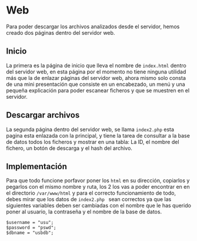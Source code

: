 # Web
Para poder descargar los archivos analizados desde el servidor, hemos creado dos páginas dentro del servidor web.
## Inicio
La primera es la página de inicio que lleva el nombre de `index.html` dentro del servidor web, en esta página por el momento no tiene ninguna utilidad más que la de enlazar páginas del servidor web, ahora mismo solo consta de una mini presentación que consiste en un encabezado, un menú y una pequeña explicación para poder escanear ficheros y que se muestren en el servidor.
## Descargar archivos
La segunda página dentro del servidor web, se llama `index2.php` esta pagina esta enlazada con la principal, y tiene la tarea de consultar a la base de datos todos los ficheros y mostrar en una tabla: La ID, el nombre del fichero, un botón de descarga y el hash del archivo.
## Implementación
Para que todo funcione porfavor poner los `html` en su dirección, copiarlos y pegarlos con el mismo nombre y ruta, los 2 los vas a poder encontrar en en el directorio `/var/www/html` y para el correcto funcionamiento de todo, debes mirar que los datos de `index2.php ` sean correctos ya que las siguientes variables deben ser cambiadas con el nombre que le has querido poner al usuario, la contraseña y el nombre de la base de datos.
```
$username = "usu";
$password = "pswd";
$dbname = "usbdb";
```
